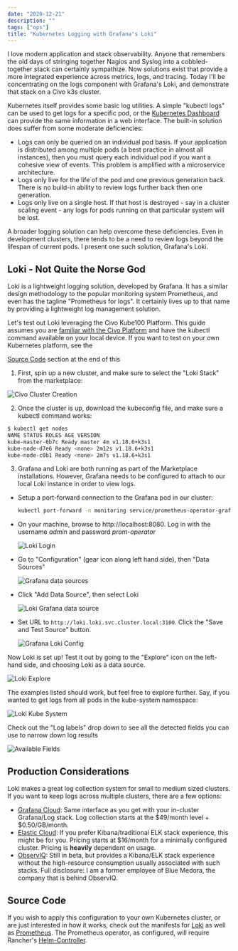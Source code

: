 ```yaml
---
date: "2020-12-21"
description: ""
tags: ["ops"]
title: "Kubernetes Logging with Grafana's Loki"
---
```


I love modern application and stack observability. Anyone that remembers the old days of stringing together Nagios and Syslog into a cobbled-together stack can certainly sympathize. Now solutions exist that provide a more integrated experience across metrics, logs, and tracing. Today I'll be concentrating on the logs component with Grafana's Loki, and demonstrate that stack on a Civo k3s cluster.

Kubernetes itself provides some basic log utilities. A simple "kubectl logs" can be used to get logs for a specific pod, or the [Kubernetes Dashboard](https://github.com/kubernetes/dashboard) can provide the same information in a web interface. The built-in solution does suffer from some moderate deficiencies:

* Logs can only be queried on an individual pod basis. If your application is distributed among multiple pods (a best practice in almost all instances), then you must query each individual pod if you want a cohesive view of events. This problem is amplified with a microservice architecture. 
* Logs only live for the life of the pod and one previous generation back. There is no build-in ability to review logs further back then one generation.
* Logs only live on a single host. If that host is destroyed - say in a cluster scaling event - any logs for pods running on that particular system will be lost.

A broader logging solution can help overcome these deficiencies. Even in development clusters, there tends to be a need to review logs beyond the lifespan of current pods. I present one such solution, Grafana's Loki.

## Loki - Not Quite the Norse God

Loki is a lightweight logging solution, developed by Grafana. It has a similar design methodology to the popular monitoring system Prometheus, and even has the tagline  "Prometheus for logs". It certainly lives up to that name by providing a lightweight log management solution. 

Let's test out Loki leveraging the Civo Kube100 Platform. This guide assumes you are [familiar with the Civo Platform](https://www.civo.com/learn/civo-kubernetes-quick-start-guide) and have the kubectl command available on your local device. If you want to test on your own Kubernetes platform, see the 

[Source Code](#source-code) section at the end of this 

1. First, spin up a new cluster, and make sure to select the "Loki Stack" from the marketplace: 

![Civo Cluster Creation](image3.png)

2. Once the cluster is up, download the kubeconfig file, and make sure a kubectl command works:

```sh
$ kubectl get nodes
NAME STATUS ROLES AGE VERSION
kube-master-6b7c Ready master 4m v1.18.6+k3s1
kube-node-d7e6 Ready <none> 2m12s v1.18.6+k3s1
kube-node-c0b1 Ready <none> 2m7s v1.18.6+k3s1
```

3. Grafana and Loki are both running as part of the Marketplace installations. However, Grafana needs to be configured to attach to our local Loki instance in order to view logs. 

* Setup a port-forward connection to the Grafana pod in our cluster:

  ```sh
  kubectl port-forward -n monitoring service/prometheus-operator-grafana 8080:80
  ```

* On your machine, browse to http://localhost:8080. Log in with the username _admin_ and password _prom-operator_ 

  ![Loki Login](image7.png)

* Go to "Configuration" (gear icon along left hand side), then "Data Sources"

  ![Grafana data sources](image4.png)

* Click "Add Data Source", then select Loki

  ![Loki Grafana data source](image2.png "image_tooltip")

* Set URL to `http://loki.loki.svc.cluster.local:3100`. Click the "Save and Test Source" button.

  ![Grafana Loki Config](image5.png)

Now Loki is set up! Test it out by going to the "Explore" icon on the left-hand side, and choosing Loki as a data source.

  ![Loki Explore](image1.png)

The examples listed should work, but feel free to explore further. Say, if you wanted to get logs from all pods in the kube-system namespace:

  ![Loki Kube System](image8.png)

Check out the "Log labels" drop down to see all the detected fields you can use to narrow down log results

  ![Available Fields](image6.png "image_tooltip")

## Production Considerations

Loki makes a great log collection system for small to medium sized clusters. If you want to keep logs across multiple clusters, there are a few options:

* [Grafana Cloud](https://grafana.com/products/cloud/): Same interface as you get with your in-cluster Grafana/Log stack. Log collection starts at the $49/month level + $0.50/GB/month. 
* [Elastic Cloud](https://www.elastic.co/cloud/): If you prefer Kibana/traditional ELK stack experience, this might be for you. Pricing starts at $16/month for a minimally configured cluster. Pricing is **heavily** dependent on usage.
* [ObservIQ](https://observiqlabs.com/): Still in beta, but provides a Kibana/ELK stack experience without the high-resource consumption usually associated with such stacks. Full disclosure: I am a former employee of Blue Medora, the company that is behind ObservIQ.

## Source Code

If you wish to apply this configuration to your own Kubernetes cluster, or are just interested in how it works, check out the manifests for [Loki](https://github.com/civo/kubernetes-marketplace/tree/master/loki) as well as [Prometheus](https://github.com/civo/kubernetes-marketplace/tree/master/prometheus-operator). The Prometheus operator, as configured, will require Rancher's [Helm-Controller](https://github.com/k3s-io/helm-controller).